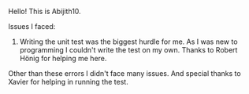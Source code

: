 Hello! This is Abijith10. 

Issues I faced:
1. Writing the unit test was the biggest hurdle for me. As I was new to programming I couldn't write the test on my own.
Thanks to Robert Hönig for helping me here.

Other than these errors I didn't face many issues. And special thanks to Xavier for helping in running the test.
